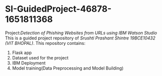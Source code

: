 # SI-GuidedProject-46878-1651811368
Project:*Detection of Phishing Websites from URLs using IBM Watson Studio*
This is a guided project repository of *Srushti Prashant Shintre 19BCE10432 (VIT BHOPAL)*.
This repository contains:
  1. Flask app
  2. Dataset used for the project
  3. IBM Deployment
  4. Model training(Data Preprocessing and Model Building)
